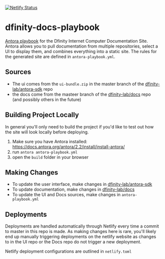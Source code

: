 [![Netlify Status](https://api.netlify.com/api/v1/badges/f4aa5b93-ab95-498c-a3a0-afdec8a69ab8/deploy-status)](https://app.netlify.com/sites/eloquent-poitras-af14f0/deploys)

# dfinity-docs-playbook
[Antora playbook](https://docs.antora.org) for the Dfinity Internet Computer Documentation Site. Antora allows you to pull documentation from multiple repositories, select a UI to display them, and combines everything into a static site. The rules for the generated site are defined in `antora-playbook.yml`.

## Sources
- The ui comes from the `ui-bundle.zip` in the master branch of the [dfinity-lab/antora-sdk](https://github.com/dfinity-lab/antora-sdk) repo
- the docs come from the masteer branch of the [dfinity-lab/docs](https://github.com/dfinity-lab/docs) repo (and possibly others in the future)

## Building Project Locally
In general you'll only need to build the project if you'd like to test out how the site will look locally before deploying.
1. Make sure you have Antora installed: https://docs.antora.org/antora/2.2/install/install-antora/
2. run `antora antora-playbook.yml`
3. open the `build` folder in your browser


## Making Changes
- To update the user interface, make changes in [dfinity-lab/antora-sdk](https://github.com/dfinity-lab/antora-sdk)
- To update documentation, make changes in [dfinity-lab/docs](https://github.com/dfinity-lab/docs)
- To update the UI and Docs sources, make changes in `antora-playbook.yml`

## Deployments
Deployments are handled automatically through Netlify every time a commit to master in this repo is made. As making changes here is rare, you'll likely end up manually triggering deployments on the netlify website as changes to in the UI repo or the Docs repo do not trigger a new deployment. 

Netlify deployment configurations are outlined in `netlify.toml`
